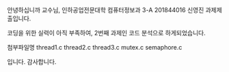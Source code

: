안녕하십니까 교수님, 인하공업전문대학 컴퓨터정보과 3-A 201844016 신영진 과제제출입니다.

코딩을 위한 실력이 아직 부족하여, 2번째 과제인 코드 분석으로 하게되었습니다.

첨부파일명
thread1.c
thread2.c
thread3.c
mutex.c
semaphore.c

입니다. 감사합니다.

